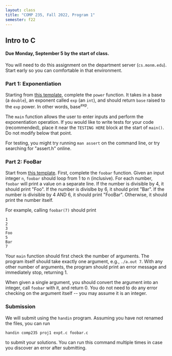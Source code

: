 ```yaml
---
layout: class
title: "COMP 235, Fall 2022, Program 1"
semester: f22
---
```


## Intro to C

#### Due Monday, September 5 by the start of class.

You will need to do this assignment on the department server
(`cs.monm.edu`). Start early so you can comfortable in that
environment.

### Part 1: Exponentiation

Starting from [this template](../expt.c), complete the `power`
function. It takes in a base (a `double`), an exponent called `exp`
(an `int`), and should return `base` raised to the `exp` power. In
other words, base<sup>exp</sup>.

The `main` function allows the user to enter inputs and perform the
exponentiation operation. If you would like to write tests for your
code (recommended), place it near the `TESTING HERE` block at the
start of `main()`. Do not modify below that point.

For testing, you might try running `man assert` on the command line,
or try searching for "assert.h" online.

### Part 2: FooBar

Start from [this template](../foobar.c). First, complete the `foobar`
function. Given an input integer `n`, `foobar` should loop from 1 to n
(inclusive). For each number, `foobar` will print a value on a
separate line. If the number is divisible by 4, it should print
"Foo". If the number is divislbe by 6, it should print "Bar". If the
number is divisible by 4 AND 6, it should print "FooBar". Otherwise,
it should print the number itself.

For example, calling `foobar(7)` should print

	1
	2
	3
	Foo
	5
	Bar
	7

Your `main` function should first check the number of arguments. The
program itself should take exactly one argument, e.g., `./a.out
7`. With any other number of arguments, the program should print an
error message and immediately stop, returning 1.

When given a single argument, you should convert the argument into an
integer, call `foobar` with it, and return 0. You do not need to do
any error checking on the argument itself -- you may assume it is an
integer.

### Submission

We will submit using the `handin` program. Assuming you have not
renamed the files, you can run

```sh
handin comp235 proj1 expt.c foobar.c
```

to submit your solutions. You can run this command multiple times in
case you discover an error after submitting.
